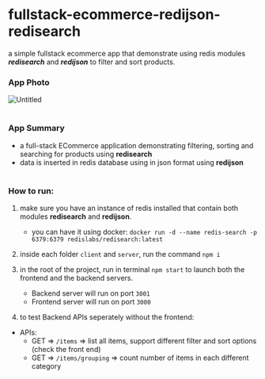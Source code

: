 # fullstack-ecommerce-redijson-redisearch
a simple fullstack ecommerce app that demonstrate using redis modules __*redisearch*__ and __*redijson*__ to filter and sort products.

### App Photo
![Untitled](https://github.com/Mohamed-Code-309/fullstack-ecommerce-redijson-redisearch/assets/76752257/a5ed96fc-3847-4f9d-8155-e28bb08c7730)

#
### App Summary
- a full-stack ECommerce application demonstrating filtering, sorting and searching for products using __redisearch__
- data is inserted in redis database using in json format using __redijson__ 
#
### How to run: 
1. make sure you have an instance of redis installed that contain both modules __redisearch__ and __redijson__.
    - you can have it using docker:
    ```docker run -d --name redis-search -p 6379:6379 redislabs/redisearch:latest``` 
2. inside each folder `client` and `server`, run the command `npm i`
3. in the root of the project,  run in terminal `npm start` to launch both the frontend and the backend servers.
   - Backend server will run on port `3001`
   - Frontend server will run on port `3000`

4. to test Backend APIs seperately without the frontend:
- APIs:
  * GET => `/items` => list all items, support different filter and sort options (check the front end)
  * GET => `/items/grouping` => count number of items in each different category
  
